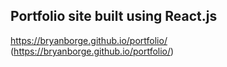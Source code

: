 
## Portfolio site built using React.js
https://bryanborge.github.io/portfolio/ (https://bryanborge.github.io/portfolio/)
